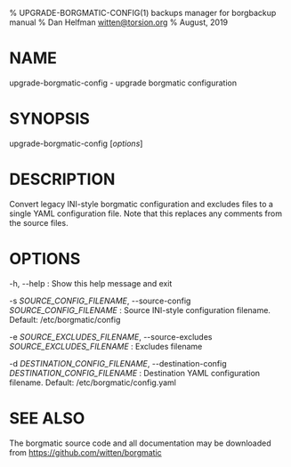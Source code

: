 % UPGRADE-BORGMATIC-CONFIG(1) backups manager for borgbackup manual
% Dan Helfman <witten@torsion.org>
% August, 2019

# NAME

upgrade-borgmatic-config - upgrade borgmatic configuration

# SYNOPSIS

upgrade-borgmatic-config [*options*]

# DESCRIPTION

Convert legacy INI-style borgmatic configuration and excludes files to a
single YAML configuration file. Note that this replaces any comments from the
source files.

# OPTIONS

-h, \--help
:   Show this help message and exit

-s *SOURCE_CONFIG_FILENAME*, \--source-config *SOURCE_CONFIG_FILENAME*
:   Source INI-style configuration filename. Default: /etc/borgmatic/config

-e *SOURCE_EXCLUDES_FILENAME*, \--source-excludes *SOURCE_EXCLUDES_FILENAME*
:   Excludes filename

-d *DESTINATION_CONFIG_FILENAME*, \--destination-config *DESTINATION_CONFIG_FILENAME*
:   Destination YAML configuration filename. Default: /etc/borgmatic/config.yaml


# SEE ALSO

The borgmatic source code and all documentation may be downloaded from <https://github.com/witten/borgmatic>
